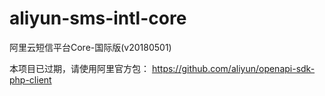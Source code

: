 # aliyun-sms-intl-core
阿里云短信平台Core-国际版(v20180501)

本项目已过期，请使用阿里官方包：
https://github.com/aliyun/openapi-sdk-php-client
